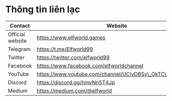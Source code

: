 # Thông tin liên lạc

| Contact          | Website                                                    |
| ---------------- | ---------------------------------------------------------- |
| Official website | https://www.elfworld.games                                 |
| Telegram         | https://t.me/Elfworld99                                    |
| Twitter          | https://twitter.com/elfworld99                             |
| Facebook         | https://www.facebook.com/elfworldchannel                   |
| YouTube          | https://www.youtube.com/channel/UCjyDBSy\_OkTC\_q50tjpazPA |
| Discord          | https://discord.gg/hmvNn5T4Jp                              |
| Medium           | https://medium.com/@elfworld                               |
